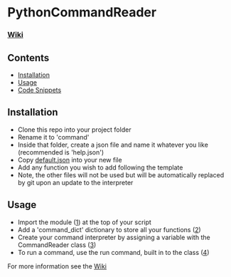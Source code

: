 # PythonCommandReader

### [Wiki](../../wiki)

## Contents
- [Installation](#installation)
- [Usage](#usage)
- [Code Snippets](../../wiki/code-snippets)



## Installation
- Clone this repo into your project folder
- Rename it to 'command'
- Inside that folder, create a json file and name it whatever you like (recommended is 'help.json')
- Copy [default.json](./default.json) into your new file
- Add any function you wish to add following the template
- Note, the other files will not be used but will be automatically replaced by git upon an update to the interpreter


## Usage
- Import the module ([1](../../wiki/code-snippets/#import)) at the top of your script
- Add a 'command_dict' dictionary to store all your functions ([2](../../wiki/code-snippets/#command-dictionary))
- Create your command interpreter by assigning a variable with the CommandReader class ([3](../../wiki/code-snippets/#interpreter-variable))
- To run a command, use the run command, built in to the class ([4](../../wiki/code-snippets/#run-command))  
  
For more information see the [Wiki](../../wiki/Setup)
